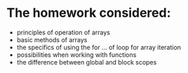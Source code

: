 # The homework considered:

- principles of operation of arrays
- basic methods of arrays
- the specifics of using the for ... of loop for array iteration
- possibilities when working with functions
- the difference between global and block scopes
